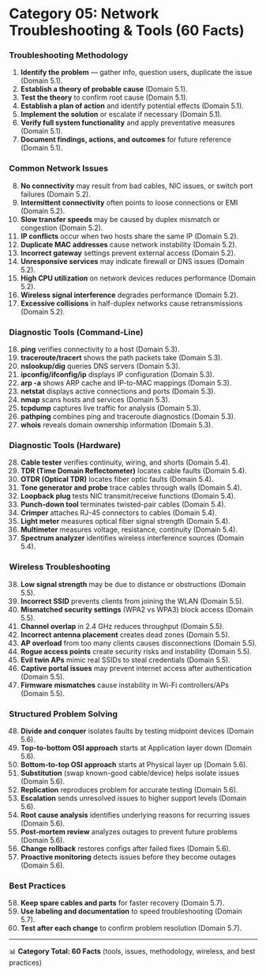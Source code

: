 # Category 05: Network Troubleshooting & Tools (60 Facts)

### Troubleshooting Methodology  
1. **Identify the problem** — gather info, question users, duplicate the issue (Domain 5.1).  
2. **Establish a theory of probable cause** (Domain 5.1).  
3. **Test the theory** to confirm root cause (Domain 5.1).  
4. **Establish a plan of action** and identify potential effects (Domain 5.1).  
5. **Implement the solution** or escalate if necessary (Domain 5.1).  
6. **Verify full system functionality** and apply preventative measures (Domain 5.1).  
7. **Document findings, actions, and outcomes** for future reference (Domain 5.1).  

### Common Network Issues  
8. **No connectivity** may result from bad cables, NIC issues, or switch port failures (Domain 5.2).  
9. **Intermittent connectivity** often points to loose connections or EMI (Domain 5.2).  
10. **Slow transfer speeds** may be caused by duplex mismatch or congestion (Domain 5.2).  
11. **IP conflicts** occur when two hosts share the same IP (Domain 5.2).  
12. **Duplicate MAC addresses** cause network instability (Domain 5.2).  
13. **Incorrect gateway** settings prevent external access (Domain 5.2).  
14. **Unresponsive services** may indicate firewall or DNS issues (Domain 5.2).  
15. **High CPU utilization** on network devices reduces performance (Domain 5.2).  
16. **Wireless signal interference** degrades performance (Domain 5.2).  
17. **Excessive collisions** in half-duplex networks cause retransmissions (Domain 5.2).  

### Diagnostic Tools (Command-Line)  
18. **ping** verifies connectivity to a host (Domain 5.3).  
19. **traceroute/tracert** shows the path packets take (Domain 5.3).  
20. **nslookup/dig** queries DNS servers (Domain 5.3).  
21. **ipconfig/ifconfig/ip** displays IP configuration (Domain 5.3).  
22. **arp -a** shows ARP cache and IP-to-MAC mappings (Domain 5.3).  
23. **netstat** displays active connections and ports (Domain 5.3).  
24. **nmap** scans hosts and services (Domain 5.3).  
25. **tcpdump** captures live traffic for analysis (Domain 5.3).  
26. **pathping** combines ping and traceroute diagnostics (Domain 5.3).  
27. **whois** reveals domain ownership information (Domain 5.3).  

### Diagnostic Tools (Hardware)  
28. **Cable tester** verifies continuity, wiring, and shorts (Domain 5.4).  
29. **TDR (Time Domain Reflectometer)** locates cable faults (Domain 5.4).  
30. **OTDR (Optical TDR)** locates fiber optic faults (Domain 5.4).  
31. **Tone generator and probe** trace cables through walls (Domain 5.4).  
32. **Loopback plug** tests NIC transmit/receive functions (Domain 5.4).  
33. **Punch-down tool** terminates twisted-pair cables (Domain 5.4).  
34. **Crimper** attaches RJ-45 connectors to cables (Domain 5.4).  
35. **Light meter** measures optical fiber signal strength (Domain 5.4).  
36. **Multimeter** measures voltage, resistance, continuity (Domain 5.4).  
37. **Spectrum analyzer** identifies wireless interference sources (Domain 5.4).  

### Wireless Troubleshooting  
38. **Low signal strength** may be due to distance or obstructions (Domain 5.5).  
39. **Incorrect SSID** prevents clients from joining the WLAN (Domain 5.5).  
40. **Mismatched security settings** (WPA2 vs WPA3) block access (Domain 5.5).  
41. **Channel overlap** in 2.4 GHz reduces throughput (Domain 5.5).  
42. **Incorrect antenna placement** creates dead zones (Domain 5.5).  
43. **AP overload** from too many clients causes disconnections (Domain 5.5).  
44. **Rogue access points** create security risks and instability (Domain 5.5).  
45. **Evil twin APs** mimic real SSIDs to steal credentials (Domain 5.5).  
46. **Captive portal issues** may prevent internet access after authentication (Domain 5.5).  
47. **Firmware mismatches** cause instability in Wi-Fi controllers/APs (Domain 5.5).  

### Structured Problem Solving  
48. **Divide and conquer** isolates faults by testing midpoint devices (Domain 5.6).  
49. **Top-to-bottom OSI approach** starts at Application layer down (Domain 5.6).  
50. **Bottom-to-top OSI approach** starts at Physical layer up (Domain 5.6).  
51. **Substitution** (swap known-good cable/device) helps isolate issues (Domain 5.6).  
52. **Replication** reproduces problem for accurate testing (Domain 5.6).  
53. **Escalation** sends unresolved issues to higher support levels (Domain 5.6).  
54. **Root cause analysis** identifies underlying reasons for recurring issues (Domain 5.6).  
55. **Post-mortem review** analyzes outages to prevent future problems (Domain 5.6).  
56. **Change rollback** restores configs after failed fixes (Domain 5.6).  
57. **Proactive monitoring** detects issues before they become outages (Domain 5.6).  

### Best Practices  
58. **Keep spare cables and parts** for faster recovery (Domain 5.7).  
59. **Use labeling and documentation** to speed troubleshooting (Domain 5.7).  
60. **Test after each change** to confirm problem resolution (Domain 5.7).  

---

📊 **Category Total: 60 Facts** (tools, issues, methodology, wireless, and best practices)  
